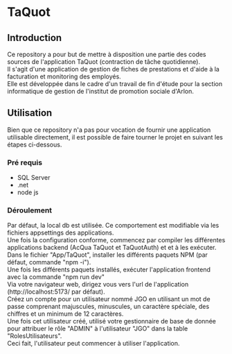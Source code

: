 # TaQuot
## Introduction
Ce repository a pour but de mettre à disposition une partie des codes sources de l'application TaQuot (contraction de tâche quotidienne).  
Il s'agit d'une application de gestion de fiches de prestations et d'aide à la facturation et monitoring des employés.  
Elle est développée dans le cadre d'un travail de fin d'étude pour la section informatique de gestion de l'institut de promotion sociale d'Arlon.  

## Utilisation
Bien que ce repository n'a pas pour vocation de fournir une application utilisable directement, il est possible de faire tourner le projet en suivant les étapes ci-dessous.  
### Pré requis
- SQL Server
- .net
- node js

### Déroulement  
Par défaut, la local db est utilisée. Ce comportement est modifiable via les fichiers appsettings des applications.  
Une fois la configuration conforme, commencez par compiler les différentes applications backend (AcQua TaQuot et TaQuotAuth) et et à les exécuter.
Dans le fichier "App/TaQuot", installer les différents paquets NPM (par défaut, commande "npm -i").  
Une fois les différents paquets installés, exécuter l'application frontend avec la commande "npm run dev"  
Via votre navigateur web, dirigez vous vers l'url de l'application (http://localhost:5173/   par défaut).  
Créez un compte pour un utilisateur nommé JGO en utilisant un mot de passe comprenant majuscules, minuscules, un caractère spéciale, des chiffres et un minimum de 12 caractères.  
Une fois cet utilisateur créé, utilisé votre gestionnaire de base de donnée pour attribuer le rôle "ADMIN" à l'utilisateur "JGO" dans la table "RolesUtilisateurs".  
Ceci fait, l'utilisateur peut commencer à utiliser l'application.